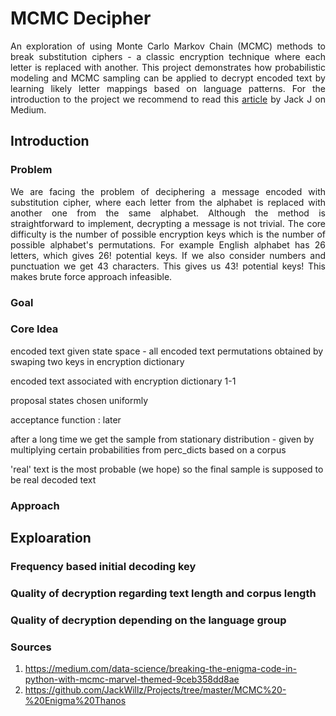 # MCMC Decipher
<div align="justify">
An exploration of using Monte Carlo Markov Chain (MCMC) methods to break substitution ciphers - a classic encryption technique where each letter is replaced with another. This project demonstrates how probabilistic modeling and MCMC sampling can be applied to decrypt encoded text by learning likely letter mappings based on language patterns. For the introduction to the project we recommend to read this <a href="https://medium.com/data-science/breaking-the-enigma-code-in-python-with-mcmc-marvel-themed-9ceb358dd8ae">article</a> by Jack J on Medium.
</div>

## Introduction
### Problem
[comment]: <> (Try to center this text while keeping latex code - 26! is over 4 * 10^26)
<div align="justify">
We are facing the problem of deciphering a message encoded with substitution cipher, where each letter from the alphabet is replaced with another one from the same alphabet. Although the method is straightforward to implement, decrypting a message is not trivial. The core difficulty is the number of possible encryption keys which is the number of possible alphabet's permutations. For example English alphabet has 26 letters, which gives 26! potential keys. If we also consider numbers and punctuation we get 43 characters. This gives us 43! potential keys! This makes brute force approach infeasible.

</div>

### Goal
### Core Idea
encoded text given
state space - all encoded text permutations obtained by swaping two keys in encryption dictionary

encoded text associated with encryption dictionary 1-1

proposal states chosen uniformly 

acceptance function : later

after a long time we get the sample from stationary distribution - given by multiplying certain probabilities from perc_dicts based on a corpus

'real' text is the most probable (we hope) so the final sample is supposed to be real decoded text 
### Approach

## Exploaration
[comment]: <> (Place our analysis here in some kind of subsections)
### Frequency based initial decoding key
### Quality of decryption regarding text length and corpus length
### Quality of decryption depending on the language group
### Sources
1. https://medium.com/data-science/breaking-the-enigma-code-in-python-with-mcmc-marvel-themed-9ceb358dd8ae
2. https://github.com/JackWillz/Projects/tree/master/MCMC%20-%20Enigma%20Thanos

[1]: https://medium.com/data-science/breaking-the-enigma-code-in-python-with-mcmc-marvel-themed-9ceb358dd8ae